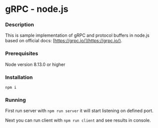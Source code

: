 # gRPC - node.js

### Description
This is sample implementation of gRPC and protocol buffers in node.js based on official docs: [https://grpc.io/](https://grpc.io/).

### Prerequisites
Node version 8.13.0 or higher

### Installation
``npm i``

### Running
First run server with ``npm run server`` it will start listening on defined port.

Next you can run client with ``npm run client`` and see results in console.
